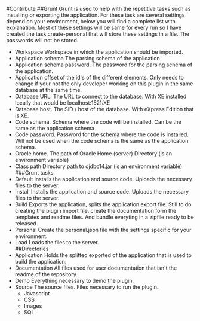 #Contribute 
##Grunt 
Grunt is used to help with the repetitive tasks such as installing or exporting the application.
For these task are several settings depend on your environment, below you will find a complete list with explanation.
Most of these settings will be same for every run so I have created the task create-personal that will store these settings in a file.
The passwords will not be stored.

* Workspace Workspace in which the application should be imported.
* Application schema The parsing schema of the application
* Application schema password. The password for the parsing schema of the application.
* Application offset of the id's of the different elements. Only needs to change if your not the only developer working on this plugin in the same database at the same time. 
* Database URL. The URL to connect to the database. With XE installed locally that would be localhost:1521:XE 
* Database host. The SID / host of the database. With eXpress Edition that is XE.
* Code schema. Schema where the code will be installed. Can be the same as the application schema
* Code password. Password for the schema where the code is installed. Will not be used when the code schema is the same as the application schema.
* Oracle home. The path of Oracle Home (server) Directory (is an environment variable)
* Class path Directory path to ojdbc14.jar (is an environment variable)
###Grunt tasks
* Default Installs the application and source code. Uploads the necessary files to the server.
* Install Installs the application and source code. Uploads the necessary files to the server.
* Build Exports the application, splits the application export file. Still to do creating the plugin import file, create the documentation form the templates and readme files. And bundle everyting in a zipfile ready to be released.
* Personal Create the personal.json file with the settings specific for your environment.
* Load Loads the files to the server.  
##Directories
* Application Holds the splitted exported of the application that is used to build the application.
* Documentation All files used for user documentation that isn't the readme of the repository.
* Demo Everything necessary to demo the plugin.
* Source The source files. Files necessary to run the plugin.
  * Javascript
  * CSS
  * Images
  * SQL 
